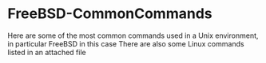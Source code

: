 # FreeBSD-CommonCommands
Here are some of the most common commands used in a Unix environment, in particular FreeBSD in this case
There are also some Linux commands listed in an attached file
